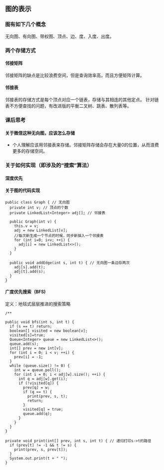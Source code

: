 ## 图的表示

### 图有如下几个概念
无向图、有向图、带权图、顶点、边、度、入度、出度。
### 两个存储方式
#### 邻接矩阵
邻接矩阵的缺点是比较浪费空间，但是查询效率高，而且方便矩阵计算。
#### 邻接表
邻接表的存储方式是每个顶点对应一个链表，存储与其相连的其他定点。
针对链表不方便查找的问题，有改进版的平衡二叉树、跳表、散列表等。
### 课后思考
#### 关于微信这种无向图，应该怎么存储
- 个人理解应该用邻接表来存储。邻接矩阵存储会存在大量0的位置，从而浪费更多的存储空间。

### 关于如何实现（即涉及的“搜索”算法）

#### 深度优先

#### 关于图的代码实现
```
public class Graph { // 无向图
  private int v; // 顶点的个数
  private LinkedList<Integer> adj[]; // 邻接表

  public Graph(int v) {
    this.v = v;
    adj = new LinkedList[v];
    //每次新生成一个节点的时候，同步新插入一个邻接表
    for (int i=0; i<v; ++i) {
      adj[i] = new LinkedList<>();
    }
  }

  public void addEdge(int s, int t) { // 无向图一条边存两次
    adj[s].add(t);
    adj[t].add(s);
  }
}
```
#### 广度优先搜索（BFS)
定义：地毯式层层推进的搜索策略
```
/**

public void bfs(int s, int t) {
  if (s == t) return;
  boolean[] visited = new boolean[v];
  visited[s]=true;
  Queue<Integer> queue = new LinkedList<>();
  queue.add(s);
  int[] prev = new int[v];
  for (int i = 0; i < v; ++i) {
    prev[i] = -1;
  }
  while (queue.size() != 0) {
    int w = queue.poll();
    for (int i = 0; i < adj[w].size(); ++i) {
      int q = adj[w].get(i);
      if (!visited[q]) {
        prev[q] = w;
        if (q == t) {
          print(prev, s, t);
          return;
        }
        visited[q] = true;
        queue.add(q);
      }
    }
  }
}

private void print(int[] prev, int s, int t) { // 递归打印s->t的路径
  if (prev[t] != -1 && t != s) {
    print(prev, s, prev[t]);
  }
  System.out.print(t + " ");
}
```